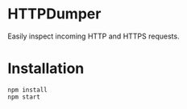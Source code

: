 # HTTPDumper
Easily inspect incoming HTTP and HTTPS requests.

# Installation

```shell
npm install
npm start
```
